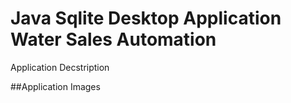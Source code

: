 # Java Sqlite Desktop Application Water Sales Automation

Application Decstription

##Application Images

